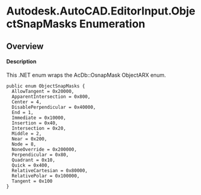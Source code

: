 # Autodesk.AutoCAD.EditorInput.ObjectSnapMasks Enumeration

## Overview

#### Description
This .NET enum wraps the AcDb::OsnapMask ObjectARX enum.
```text
public enum ObjectSnapMasks {
  AllowTangent = 0x20000,
  ApparentIntersection = 0x800,
  Center = 4,
  DisablePerpendicular = 0x40000,
  End = 1,
  Immediate = 0x10000,
  Insertion = 0x40,
  Intersection = 0x20,
  Middle = 2,
  Near = 0x200,
  Node = 8,
  NoneOverride = 0x200000,
  Perpendicular = 0x80,
  Quadrant = 0x10,
  Quick = 0x400,
  RelativeCartesian = 0x80000,
  RelativePolar = 0x100000,
  Tangent = 0x100
}
```